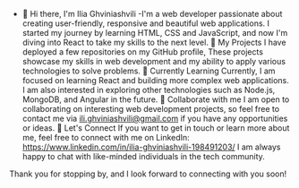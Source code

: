 - 👋 Hi there, I'm Ilia Ghviniashvili
      -I'm a web developer passionate about creating user-friendly, responsive and beautiful web applications. I started my journey by learning HTML, CSS and JavaScript,      and now I'm diving into React to take my skills to the next level.
🚀 My Projects
      I have deployed a few repositories on my GitHub profile, These projects showcase my skills in web development and my ability to apply various technologies to solve      problems. 
🌱 Currently Learning
      Currently, I am focused on learning React and building more complex web applications. I am also interested in exploring other technologies such as Node.js,              MongoDB, and Angular in the future.
👨 Collaborate with me
      I am open to collaborating on interesting web development projects, so feel free to contact me via ili.ghviniashvili@gmail.com if you have any opportunities or          ideas.
💬 Let's Connect
      If you want to get in touch or learn more about me, feel free to connect with me on LinkedIn: https://www.linkedin.com/in/ilia-ghviniashvili-198491203/ I am always      happy to chat with like-minded individuals in the tech community.

Thank you for stopping by, and I look forward to connecting with you soon!
      
      

